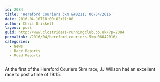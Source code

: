 ```yaml
---
id: 2084
title: 'Hereford Couriers 5km &#8211; 06/04/2016'
date: 2016-04-10T18:00:02+01:00
author: Chris Driskell
layout: post
guid: http://www.clcstriders-runningclub.co.uk/?p=2084
permalink: /2016/04/hereford-couriers-5km-06042016/
categories:
  - News
  - Race Reports
  - Road Reports
---
```

At the first of the Hereford Couriers 5km race, JJ Willson had an excellent race to post a time of 19:15.